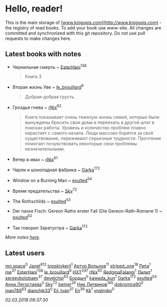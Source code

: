# Hello, reader!
This is the main storage of [www.knigopis.com](http://www.knigopis.com) - the registry of read books.
To add your book use www-site. All changes are committed and synchronized with this git repository.
Do not use pull requests to make changes here.


## Latest books with notes
* Чернильная смерть ~ [EsterHani](users/305/30558181-vkontakte)<sup>138</sup>
    > Книга 3

* Вторая жизнь Уве ~ [le_brouillard](users/133/13330781-vkontakte)<sup>9</sup>
    > Добрая-добрая грусть.

* Гроздья гнева ~ [rNix](users/115/115622071-twitter)<sup>62</sup>
    > Книга показывает очень тяжелую жизнь семей, которые были вынуждены бросить свои дома и переехать в другой штат в поисках работы. Уровень и количество проблем плавно нарастает с самого начала. Люди массово борятся за своё существование, переживают серьезные трудности. Прочтение помогает почувствовать некоторые свои проблемы незначительными.

* Ветер в ивах ~ [rNix](users/115/115622071-twitter)<sup>61</sup>

* Чарли и шоколадная фабрика ~ [Garka](users/115/115753719718250012620-google)<sup>172</sup>

* Window on a Burning Man ~ [exulted](users/100/100599204551896265722-google)<sup>54</sup>

* Время предательства ~ [Sky](users/118/118049897850017649660-google)<sup>72</sup>

* The Rothschilds ~ [exulted](users/100/100599204551896265722-google)<sup>53</sup>

* Der nasse Fisch: Gereon Raths erster Fall (Die Gereon-Rath-Romane 1) ~ [exulted](users/100/100599204551896265722-google)<sup>52</sup>

* Так говорил Заратустра ~ [Garka](users/115/115753719718250012620-google)<sup>172</sup>


_More notes [here](latest_books_with_notes.md)._


## Latest users
[mn.space](users/428/428684364-yandex)<sup>0</sup> 
[Janet](users/108/108113656204404967440-google)<sup>612</sup> 
[topskiykeril](users/127/127737894-vkontakte)<sup>1</sup> 
[Артур Вольнов](users/225/225880893-vkontakte)<sup>11</sup> 
[striped_one](users/249/249815548-vkontakte)<sup>18</sup> 
[Рита](users/106/1060621634114499-facebook)<sup>1</sup> 
[me](users/381/381417697-yandex)<sup>37</sup> 
[EsterHani](users/305/30558181-vkontakte)<sup>138</sup> 
[le_brouillard](users/133/13330781-vkontakte)<sup>9</sup> 
[HXT](users/100/100002563462782-facebook)<sup>297</sup> 
[rNix](users/115/115622071-twitter)<sup>62</sup> 
[RedginaFalangi](users/108/108176485784452819246-google)<sup>1</sup> 
[Лилит](users/172/1724166950980454-facebook)<sup>1</sup> 
[sergeybolobaev](users/112/112205967961310617540-google)<sup>37</sup> 
[develchip](users/852/85203415-vkontakte)<sup>63</sup> 
[Бордыч](users/112/1128382787235387-facebook)<sup>0</sup> 
[kawada_kun](users/112/112130619-vkontakte)<sup>1</sup> 
[Garka](users/115/115753719718250012620-google)<sup>172</sup> 
[exulted](users/100/100599204551896265722-google)<sup>54</sup> 
[Анна Легостаева](users/175/17507275271722136409-mailru)<sup>0</sup> 
[Sky](users/118/118049897850017649660-google)<sup>72</sup> 
[beiner](users/118/118330474331574680123-google)<sup>26</sup> 
[Ник Литвинов](users/241/241974816-vkontakte)<sup>145</sup> 
[dobromira90](users/178/178894809-vkontakte)<sup>0</sup> 
[joan789](users/240/2401650-vkontakte)<sup>63</sup> 
[dianchik33](users/231/231538017-vkontakte)<sup>0</sup> 
[Eji_tyan](users/235/2352103981-twitter)<sup>37</sup> 
[En](users/333/333646551-vkontakte)<sup>36</sup> 
[Kk](users/971/97112009-vkontakte)<sup>1</sup> 
[vnstrnko](users/264/26433294-vkontakte)<sup>0</sup> 


_02.03.2018 09:37:30_

